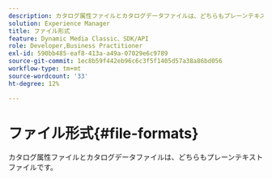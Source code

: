 ```yaml
---
description: カタログ属性ファイルとカタログデータファイルは、どちらもプレーンテキストファイルです。
solution: Experience Manager
title: ファイル形式
feature: Dynamic Media Classic、SDK/API
role: Developer,Business Practitioner
exl-id: 590bb485-eaf8-413a-a49a-07029e6c9789
source-git-commit: 1ec8b59f442eb96c6c3f5f1405d57a38a86bd056
workflow-type: tm+mt
source-wordcount: '33'
ht-degree: 12%

---
```


# ファイル形式{#file-formats}

カタログ属性ファイルとカタログデータファイルは、どちらもプレーンテキストファイルです。
